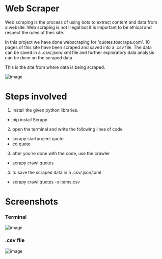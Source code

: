 # Web Scraper
<p> Web scraping is the process of using bots to extract content and data from a website.
Web scraping is not illegal but it is important to be ethical and respect the rules of thes site.
</p>
<p> In this project we have done webscraping for 'quotes.toscrape.com'.
10 pages of this site have been scraped and saved into a .csv file.
The data can be saved in a .csv/.json/.xml file and further exploratory data analysis can be done on the scraped data.
</p>
<p> This is the site from where data is being scraped.</p>


![image](https://user-images.githubusercontent.com/62648110/94331473-4ac3d680-ffea-11ea-8dfb-fff3ac433b2c.png)

# Steps involved 
1. Install the given python libraries.
- pip install Scrapy
2. open the terminal and write the following lines of code
- scrapy startproject quote
- cd quote
3. after you're done with the code, use the crawler
- scrapy crawl quotes
4. to save the scraped data in a .csv/.json/.xml
- scrapy crawl quotes -o items.csv

# Screenshots

### Terminal

![image](https://user-images.githubusercontent.com/62648110/94331615-91fe9700-ffeb-11ea-8b53-673c3a236cd0.png)

### .csv file

![image](https://user-images.githubusercontent.com/62648110/94331637-e0ac3100-ffeb-11ea-990f-f0968dd5880f.png)
